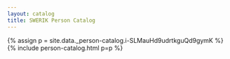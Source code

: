 ```yaml
---
layout: catalog
title: SWERIK Person Catalog
---
```

{% assign p = site.data._person-catalog.i-SLMauHd9udrtkguQd9gymK %}
{% include person-catalog.html p=p %}

